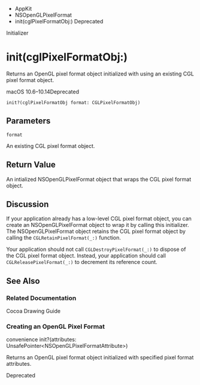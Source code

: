 

- AppKit
- NSOpenGLPixelFormat
-  init(cglPixelFormatObj:) Deprecated

Initializer

# init(cglPixelFormatObj:)

Returns an OpenGL pixel format object initialized with using an existing CGL pixel format object.

macOS 10.6–10.14Deprecated

``` source
init?(cglPixelFormatObj format: CGLPixelFormatObj)
```

## Parameters 

`format`  

An existing CGL pixel format object.

## Return Value

An intialized NSOpenGLPixelFormat object that wraps the CGL pixel format object.

## Discussion

If your application already has a low-level CGL pixel format object, you can create an NSOpenGLPixelFormat object to wrap it by calling this initializer. The NSOpenGLPixelFormat object retains the CGL pixel format object by calling the `CGLRetainPixelFormat(_:)` function.

Your application should not call `CGLDestroyPixelFormat(_:)` to dispose of the CGL pixel format object. Instead, your application should call `CGLReleasePixelFormat(_:)` to decrement its reference count.

## See Also

### Related Documentation

Cocoa Drawing Guide

### Creating an OpenGL Pixel Format

convenience init?(attributes: UnsafePointer&lt;NSOpenGLPixelFormatAttribute>)

Returns an OpenGL pixel format object initialized with specified pixel format attributes.

Deprecated


